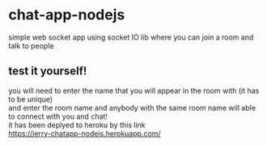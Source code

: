 # chat-app-nodejs
simple web socket app using socket IO lib where you can join a room and talk to people
## test it yourself!
you will need to enter the name that you will appear in the room with (it has to be unique)<br>
and enter the room name and anybody with the same room name will able to connect with you and chat!<br>
it has been deplyed to heroku by this link<br>
https://jerry-chatapp-nodejs.herokuapp.com/
